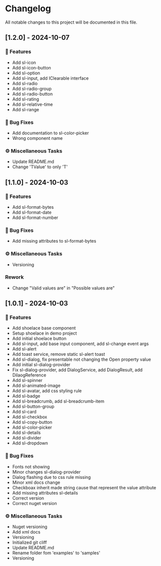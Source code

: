 # Changelog

All notable changes to this project will be documented in this file.

## [1.2.0] - 2024-10-07

### 🚀 Features

- Add sl-icon
- Add sl-icon-button
- Add sl-option
- Add sl-input, add IClearable interface
- Add sl-radio
- Add sl-radio-group
- Add sl-radio-button
- Add sl-rating
- Add sl-relative-time
- Add sl-range

### 🐛 Bug Fixes

- Add documentation to sl-color-picker
- Wrong component name

### ⚙️ Miscellaneous Tasks

- Update README.md
- Change 'TValue' to only 'T'

## [1.1.0] - 2024-10-03

### 🚀 Features

- Add sl-format-bytes
- Add sl-format-date
- Add sl-format-number

### 🐛 Bug Fixes

- Add missing attributes to sl-format-bytes

### ⚙️ Miscellaneous Tasks

- Versioning

### Rework

- Change "Valid values are" in "Possible values are"

## [1.0.1] - 2024-10-03

### 🚀 Features

- Add shoelace base component
- Setup shoelace in demo project
- Add initial shoelace button
- Add sl-input, add base input component, add sl-change event args
- Add sl-alert
- Add toast service, remove static sl-alert toast
- Add sl-dialog, fix presentable not changing the Open property value
- Add initial sl-dialog-provider
- Fix sl-dialog-provider, add DialogService, add DialogResult, add DilaogReference
- Add sl-spinner
- Add sl-animated-image
- Add sl-avatar, add css styling rule
- Add sl-badge
- Add sl-breadcrumb, add sl-breadcrumb-item
- Add sl-button-group
- Add sl-card
- Add sl-checkbox
- Add sl-copy-button
- Add sl-color-picker
- Add sl-details
- Add sl-divider
- Add sl-dropdown

### 🐛 Bug Fixes

- Fonts not showing
- Minor changes sl-dialog-provider
- Dialog flashing due to css rule missing
- Minor xml docs change
- Checkboax inherit made string cause that represent the value attribute
- Add missing attributes sl-details
- Correct version
- Correct nuget version

### ⚙️ Miscellaneous Tasks

- Nuget versioning
- Add xml docs
- Versioning
- Initialized git cliff
- Update README.md
- Rename folder fom 'examples' to 'samples'
- Versioning

<!-- generated by git-cliff -->
